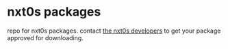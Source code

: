 # nxt0s packages
repo for nxt0s packages. contact [the nxt0s developers](mailto:nxt0sdev@gmail.com) to get your package approved for downloading.
